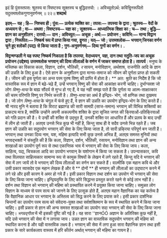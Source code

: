  

इदं हि पुंसस्तपस: श्रुतस्य वा स्विष्टस्य सूक्तस्य च बुद्धिदत्तयो: । अविच्युतोऽर्थ: कविभिॢनरूपितो यदुत्तमश्लोकगुणानुवर्णनम् ॥ २२॥ **शब्दार्थ** 

**इदम्—** **यह** **; हि—** **निश्चय ही** **; पुंस:—** **प्रत्येक व्यक्ति का** **; तपस:—** **तपस्या के द्वारा** **; श्रुतस्य—** **वेदों के अध्ययन से** **; वा—** **अथवा** **; स्विष्टस्य—** **यज्ञ का** **; सूक्तस्य—** **आध्यात्मिक शिक्षा का** **; च—** **तथा** **; बुद्धि—** **ज्ञान का अनुशीलन** **; दत्तयो:—** **दान** **;** **अविच्युत:—** **अचूक** **; अर्थ:—** **प्रयोजन** **; कविभि:—** **मान्य विद्वान द्वारा** **; निरूपित:—** **निष्कर्ष रूप में प्राप्त किया गया,** **वॢणत** **; यत्—** **जो** **; उत्तमश्लोक—** **भगवान् जिनका वर्णन चुने हुए श्लोकों (पद्य) से किया जाता है** **; गुण-अनुवर्णनम्—** **दिव्य गुणों का वर्णन।** **.** 

**विद्वन्मण्डली ने यह स्पष्ट निष्कर्ष निकाला है कि तपस्या, वेदाध्ययन, यज्ञ, दान तथा** **स्तुति-जप का अचूक प्रयोजन (उद्देश्य) उत्तमश्लोक भगवान् की दिव्य लीलाओं के वर्णन** **में जाकर समाप्त होता है।** **तात्पर्य** : मनुष्य के मस्तिष्क का विकास कला, विज्ञान, दर्शन, भौतिकी, *र* सायन, मनोविज्ञान, अर्थशाष, राजनीति आदि के ज्ञान की उन्नति के लिए हुआ है। ऐसे ज्ञान के अनुशीलन द्वारा मानव-समाज को जीवन की पूर्णता प्राप्त हो सकती है। जीवन की इस पूर्णता का अन्त परम पुरुष विष्णु की प्राप्ति में होता है। ** अत: *श्रुति* का निर्देश है कि जो वास्तविक रूप में ज्ञान में बढ़े-चढ़े हैं, उन्हें भगवान् विष्णु की सेवा की आकांक्षा करनी चाहिए। दुर्भाग्यवश जो लोग *विष्णु-माया* के बाह्य सौंदर्य से मुग्ध हो गए हैं, वे यह नहीं समझ पाते हैं कि पूर्णता या आत्म-साक्षात्कार की चरम परिणति विष्णु पर निर्भर करती है। *विष्णु-माया* का अर्थ है इन्द्रिय- भोग, जो क्षणिक तथा दुखमय है। जो लोग *विष्णु-माया* के चंगुल में फंसे हुए हैं, वे ज्ञान की उन्नति का उपयोग इन्द्रिय-भोग के लिए करते हैं। श्री नारद मुनि ने बताया है कि विराट ब्रह्माण्ड की सारी सामग्री (साज-समान) भगवान् की विभिन्न शक्तियों का प्राकट्य मात्र है, क्योंकि उन्होंने अपनी अकल्पनीय शक्ति के द्वारा सृजित जगत की कि्रयाओं-प्रतिकि्रयाओं को गति प्रदान की है। वे उन्हीं की शक्ति से उद्भूत हैं, उनकी शक्ति पर आधारित हैं और प्रलय के बाद उन्हीं में लीन हो जाती हैं। अतएव उनसे भिन्न कुछ भी नहीं है, किन्तु साथ ही वे सदैव उनसे भिन्न रहते हैं। जब ज्ञान की उन्नति का सदुपयोग भगवान् की सेवा के लिए किया जाता है, तो सारी प्रकि्रया परिपूर्ण बन जाती है। भगवान् तथा उनका दिव्य नाम, यश, महिमा इत्यादि सभी कुछ उनसे अभिन्न हैं, अतएव समस्त मुनियों तथा भगवद्भक्तों ने संस्तुति की है कि कला, विज्ञान, दर्शन, भौतिकी, रसायन, मनोविज्ञान तथा ज्ञान की अन्य शाखाओं का उपयोग पूर्ण रूप से तथा एकान्तिक भाव में भगवान् की सेवा के लिए किया जाय। कला, साहित्य, पद्य, चित्रकला आदि का उपयोग भगवान् के यशोगान में किया जा सकता है। उपन्यासकार, कवि तथा विलयात साहित्यकार सामान्य रूप से कामुक विषयों के लेखन में लगे रहते हैं, किन्तु यदि वे भगवान् की सेवा में लग जायें तो वे भगवान् की दिव्य लीलाओं का वर्णन कर सकते हैं। वाल्मीकि एक महान कवि थे और उसी प्रकार व्यासदेव एक महान लेखक हैं और ये ** दोनों ** ही भगवान् की लीलाओं का उद्घाटन करने में लगे रहे और इसी कारण वे अमर हो गये हैं। इसी प्रकार विज्ञान तथा दर्शन का उपयोग भी भगवान् की सेवा के लिए किया जाना चाहिए। इन्द्रियतृप्ति के लिए कोरे सिद्धान्त प्रस्तुत करते रहने से कोई लाभ नहीं है। दर्शन तथा विज्ञान को भगवान् की महिमा को प्रस्थापित करने में प्रयुक्त किया जाना चाहिए। समुन्नत लोग विज्ञान के माध्यम से परम सत्य को जानने के लिए उत्सुक होते हैं, अतएव महान वैज्ञानिक का यह कर्तव्य है कि वैज्ञानिक आधार पर भगवान् के अस्तित्व को सिद्ध करने के लिए प्रयास करे। इसी प्रकार दार्शनिक चिन्तनों का उपयोग परम सत्य को संवेदना-युक्त तथा सर्वशक्तिमान के रूप में स्थापित करने में किया जाना चाहिए। इसी प्रकार से ज्ञान की अन्य समस्त शाखाओं का उपयोग सदा भगवान् की सेवा के लिए किया जाना चाहिए। *भगवद्गीता* में भी इसकी पुष्टि की गई है। वह सारा ''ज्ञानÓÓ अज्ञान के अतिरिक्त कुछ नहीं है, यदि उसे भगवान् की सेवा में न लगाया जाय। उन्नत ज्ञान का वास्तविक सदुपयोग भगवान् की महिमा को स्थापित करना है और यही वास्तविक लक्ष्य है। भगवान् की सेवा में लगा हुआ सारा वैज्ञानिक ज्ञान तथा इसी प्रकार के सारे कार्यकलाप वास्तव में हरि कीर्तन अर्थात् भगवान् की महिमा का गायन है। 